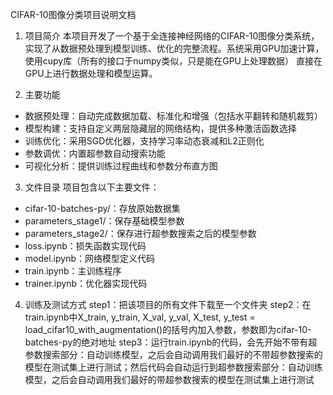 CIFAR-10图像分类项目说明文档

1. 项目简介
本项目开发了一个基于全连接神经网络的CIFAR-10图像分类系统，实现了从数据预处理到模型训练、优化的完整流程。系统采用GPU加速计算，使用cupy库（所有的接口于numpy类似，只是能在GPU上处理数据） 直接在GPU上进行数据处理和模型运算。

2. 主要功能
- 数据预处理：自动完成数据加载、标准化和增强（包括水平翻转和随机裁剪）
- 模型构建：支持自定义两层隐藏层的网络结构，提供多种激活函数选择
- 训练优化：采用SGD优化器，支持学习率动态衰减和L2正则化
- 参数调优：内置超参数自动搜索功能
- 可视化分析：提供训练过程曲线和参数分布直方图

3. 文件目录
项目包含以下主要文件：
- cifar-10-batches-py/：存放原始数据集
- parameters_stage1/：保存基础模型参数
- parameters_stage2/：保存进行超参数搜索之后的模型参数
- loss.ipynb：损失函数实现代码
- model.ipynb：网络模型定义代码
- train.ipynb：主训练程序
- trainer.ipynb：优化器实现代码

4. 训练及测试方式
   step1：把该项目的所有文件下载至一个文件夹
   step2：在train.ipynb中X_train, y_train, X_val, y_val, X_test, y_test = load_cifar10_with_augmentation()的括号内加入参数，参数即为cifar-10-batches-py的绝对地址
   step3：运行train.ipynb的代码，会先开始不带有超参数搜索部分：自动训练模型，之后会自动调用我们最好的不带超参数搜索的模型在测试集上进行测试；然后代码会自动运行到超参数搜索部分：自动训练模型，之后会自动调用我们最好的带超参数搜索的模型在测试集上进行测试


